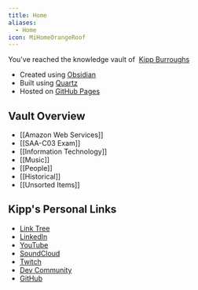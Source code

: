 ```yaml
---
title: Home
aliases:
  - Home
icon: MiHomeOrangeRoof
---
```

You've reached the knowledge vault of  [Kipp Burroughs](https://KippBurroughs.com)
- Created using [Obsidian](https://obsidian.md/)
- Built using [Quartz](https://quartz.jzhao.xyz/)
- Hosted on [GitHub Pages](https://pages.github.com/)
## Vault Overview
- [[Amazon Web Services]] 
- [[SAA-C03 Exam]]
- [[Information Technology]]
- [[Music]]
- [[People]]
- [[Historical]]
- [[Unsorted Items]]
## Kipp's Personal Links
- [Link Tree](https://linktr.ee/Kipp_it_100)
- [LinkedIn](https://www.linkedin.com/in/kipp-burroughs/)
- [YouTube](https://youtube.com/@Kipp_it_100)
- [SoundCloud](https://soundcloud.com/kipp-it-100)
- [Twitch](https://www.twitch.tv/kipp_it_100)
- [Dev Community](https://dev.to/kipp_it_100)
- [GitHub](https://github.com/Vars-Ulrich)